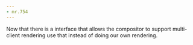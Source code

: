 ```yaml
---
- mr.754
---
```

Now that there is a interface that allows the compositor to support
multi-client rendering use that instead of doing our own rendering.
